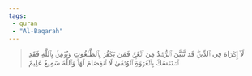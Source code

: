```yaml
---
tags: 
 - quran 
 - "Al-Baqarah"
---
```


> لَآ إِكۡرَاهَ فِي ٱلدِّينِۖ قَد تَّبَيَّنَ ٱلرُّشۡدُ مِنَ ٱلۡغَيِّۚ فَمَن يَكۡفُرۡ بِٱلطَّـٰغُوتِ وَيُؤۡمِنۢ بِٱللَّهِ فَقَدِ ٱسۡتَمۡسَكَ بِٱلۡعُرۡوَةِ ٱلۡوُثۡقَىٰ لَا ٱنفِصَامَ لَهَاۗ وَٱللَّهُ سَمِيعٌ عَلِيمٌ
